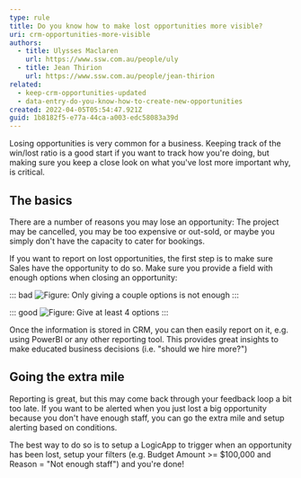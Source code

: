 ```yaml
---
type: rule
title: Do you know how to make lost opportunities more visible?
uri: crm-opportunities-more-visible
authors:
  - title: Ulysses Maclaren
    url: https://www.ssw.com.au/people/uly
  - title: Jean Thirion
    url: https://www.ssw.com.au/people/jean-thirion
related:
  - keep-crm-opportunities-updated
  - data-entry-do-you-know-how-to-create-new-opportunities
created: 2022-04-05T05:54:47.921Z
guid: 1b8182f5-e77a-44ca-a003-edc58083a39d
---
```

Losing opportunities is very common for a business. Keeping track of the win/lost ratio is a good start if you want to track how you're doing, but making sure you keep a close look on what you've lost more important why, is critical.

<!--endintro-->

## The basics

There are a number of reasons you may lose an opportunity: The project may be cancelled, you may be too expensive or out-sold, or maybe you simply don't have the capacity to cater for bookings.

If you want to report on lost opportunities, the first step is to make sure Sales have the opportunity to do so. Make sure you provide a field with enough options when closing an opportunity:

::: bad
![Figure: Only giving a couple options is not enough](/rules/crm-opportunities-more-visible//rules/crm-opportunities-more-visible/lostoppobad.jpg)
:::

::: good
![Figure: Give at least 4 options](/rules/crm-opportunities-more-visible//rules/crm-opportunities-more-visible/lostoppobad.jpg)
:::

Once the information is stored in CRM, you can then easily report on it, e.g. using PowerBI or any other reporting tool. This provides great insights to make educated business decisions (i.e. "should we hire more?")

## Going the extra mile

Reporting is great, but this may come back through your feedback loop a bit too late. If you want to be alerted when you just lost a big opportunity because you don't have enough staff, you can go the extra mile and setup alerting based on conditions.

The best way to do so is to setup a LogicApp to trigger when an opportunity has been lost, setup your filters (e.g. Budget Amount >= $100,000 and Reason = "Not enough staff") and you're done!
